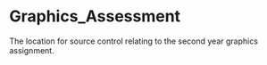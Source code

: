 # Graphics_Assessment
The location for source control relating to the second year graphics assignment.
